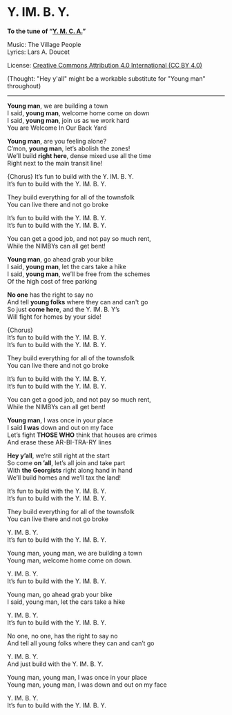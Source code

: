 # Y. IM. B. Y.
**To the tune of “[Y. M. C. A.](https://www.youtube.com/watch?v=khOFB1Erzdg)”**

Music: The Village People  
Lyrics: Lars A. Doucet

License: [Creative Commons Attribution 4.0 International (CC BY 4.0)](https://creativecommons.org/licenses/by/4.0/)

(Thought: "Hey y'all" might be a workable substitute for "Young man" throughout)

---

**Young man**, we are building a town  
I said, **young man**, welcome home come on down  
I said, **young man**, join us as we work hard  
You are Welcome In Our Back Yard  

**Young man**, are you feeling alone?  
C’mon, **young man**, let’s abolish the zones!  
We’ll build **right here**, dense mixed use all the time  
Right next to the main transit line!  

  {Chorus}
  It’s fun to build with the Y. IM. B. Y.  
  It’s fun to build with the Y. IM. B. Y.  

  They build everything for all of the townsfolk  
  You can live there and not go broke  

  It’s fun to build with the Y. IM. B. Y.  
  It’s fun to build with the Y. IM. B. Y.  

  You can get a good job, and not pay so much rent,  
  While the NIMBYs can all get bent!  

**Young man**, go ahead grab your bike  
I said, **young man**, let the cars take a hike  
I said, **young man**, we’ll be free from the schemes  
Of the high cost of free parking  

**No one** has the right to say no  
And tell **young folks** where they can and can't go  
So just **come here**, and the Y. IM. B. Y’s  
Will fight for homes by your side!  

  {Chorus}  
  It’s fun to build with the Y. IM. B. Y.  
  It’s fun to build with the Y. IM. B. Y.  
  
  They build everything for all of the townsfolk  
  You can live there and not go broke  
  
  It’s fun to build with the Y. IM. B. Y.  
  It’s fun to build with the Y. IM. B. Y.  

  You can get a good job, and not pay so much rent,  
  While the NIMBYs can all get bent!  

**Young man**, I was once in your place  
I said **I was** down and out on my face  
Let’s fight **THOSE WHO** think that houses are crimes  
And erase these AR-BI-TRA-RY lines  

**Hey y’all**, we’re still right at the start  
So come **on ’all**, let’s all join and take part  
With **the Georgists** right along hand in hand  
We’ll build homes and we’ll tax the land!  

It’s fun to build with the Y. IM. B. Y.  
It’s fun to build with the Y. IM. B. Y.  

They build everything for all of the townsfolk  
You can live there and not go broke  
  
Y. IM. B. Y.  
It’s fun to build with the Y. IM. B. Y.  

Young man, young man, we are building a town  
Young man, welcome home come on down.  

Y. IM. B. Y.  
It’s fun to build with the Y. IM. B. Y.  

Young man, go ahead grab your bike  
I said, young man, let the cars take a hike  

Y. IM. B. Y.  
It’s fun to build with the Y. IM. B. Y.  

No one, no one, has the right to say no  
And tell all young folks where they can and can’t go  

Y. IM. B. Y.  
And just build with the Y. IM. B. Y.  

Young man, young man, I was once in your place  
Young man, young man, I was down and out on my face  

Y. IM. B. Y.  
It’s fun to build with the Y. IM. B. Y.  
